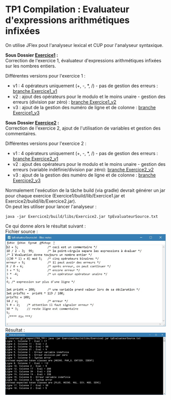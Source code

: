 # TP1 Compilation : Evaluateur d'expressions arithmétiques infixées
On utilise JFlex pout l'analyseur lexical et CUP pour l'analyseur syntaxique.

**Sous Dossier [Exercice1](Exercice1) :**  
Correction de l'exercice 1, évaluateur d'expressions arithmétiques infixées sur les nombres entiers.

Différentes versions pour l'exercice 1 : 
- v1 : 4 opérateurs uniquement (+, -, *, /) - pas de gestion des erreurs : 
[branche Exercice1_v1](../Exercice1_v1/Exercice1)
- v2 : ajout des opérateurs pour le modulo et le moins unaire - gestion des erreurs (division par zéro) : 
[branche Exercice1_v2](../Exercice1_v2/Exercice1)
- v3 : ajout de la gestion des numéro de ligne et de colonne : 
[branche Exercice1_v3](../Exercice1_v3/Exercice1)
    
**Sous Dossier [Exercice2](Exercice2) :**  
Correction de l'exercice 2, ajout de l'utilisation de variables et gestion des commentaires.

Différentes versions  pour l'exercice 2 :
- v1 : 4 opérateurs uniquement (+, -, *, /) - pas de gestion des erreurs : 
[branche Exercice2_v1](../Exercice2_v1/Exercice2)
- v2 : ajout des opérateurs pour le modulo et le moins unaire - gestion des erreurs (variable indéfinie/division par zéro): 
[branche Exercice2_v2](../Exercice2_v2/Exercice2)
- v3 : ajout de la gestion des numéro de ligne et de colonne : 
[branche Exercice2_v3](../Exercice2_v3/Exercice2)

Normalement l'exécution de la tâche build (via gradle) devrait générer un jar pour chaque exercice 
(Exercice1/build/lib/Exercice1.jar et Exercice2/build/lib/Exercice2.jar).  
On peut les utiliser pour lancer l'analyseur : 
```
java -jar Exercice2/build/libs/Exercice2.jar tpEvaluateurSource.txt
```
Ce qui donne alors le résultat suivant :  
Fichier source :  
![Copie écran fichier source](exempleSource.jpg)  
Résultat :  
![Copie écran résultat exécution](exempleEvaluation.jpg)  